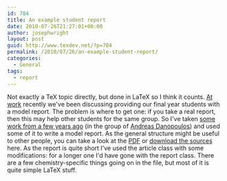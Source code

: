 ```yaml
---
id: 784
title: An example student report
date: 2010-07-26T21:27:01+00:00
author: josephwright
layout: post
guid: http://www.texdev.net/?p=784
permalink: /2010/07/26/an-example-student-report/
categories:
  - General
tags:
  - report
---
```

Not exactly a TeX topic directly, but done in LaTeX so I think it counts. [At work](http://www.uea.ac.uk/che) recently we've been discussing providing our final year students with a model report. The problem is where to get one: if you take a real report, then this may help other students for the same group. So I've taken [some work from a few years ago](http://dx.doi.org/10.1016/j.jorganchem.2006.08.023) (in the group of [Andreas Danopoulos](http://www.soton.ac.uk/chemistry/research/danopoulos/danopoulos.html)) and used some of it to write a model report. As the general structure might be useful to other people, you can take a look at the [PDF](http://www.texdev.net/wp-content/uploads/2010/07/Example-report.pdf) or [download the sources](http://www.texdev.net/wp-content/uploads/2010/07/Example-report.zip) here. As the report is quite short I've used the article class with some modifications: for a longer one I'd have gone with the report class. There are a few chemistry-specific things going on in the file, but most of it is quite simple LaTeX stuff.

